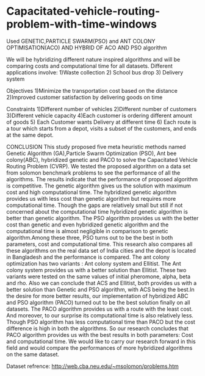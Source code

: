 # Capacitated-vehicle-routing-problem-with-time-windows
Used GENETIC,PARTICLE SWARM(PSO) and ANT COLONY OPTIMISATION(ACO) AND HYBRID OF ACO AND PSO algorithm

We will be hybridizing different nature inspired algorithms and will be comparing costs and computational time for all datasets. 
Different applications involve: 
1)Waste collection 
2) School bus drop 
3) Delivery system 

Objectives 
1)Minimize the transportation cost based on the distance 
2)Improved customer satisfaction by delivering goods on time 

Constraints 
1)Different number of vehicles 
2)Different number of customers 
3)Different vehicle capacity 
4)Each customer is ordering different amount of goods 
5) Each Customer wants Delivery at different time 
6) Each route is a tour which starts from a depot, visits a subset of the customers, and ends at the same depot. 

CONCLUSION
This study proposed five meta heuristic methods named Genetic Algorithm (GA),Particle Swarm Optimization (PSO), Ant bee colony(ABC), hybridized genetic and PACO to solve the Capacitated Vehicle Routing Problem (CVRP). We tested the proposed algorithm on a data set from solomon benchmark problems to see the performance of all the algorithms. The results indicate that the performance of proposed algorithm is competitive. The genetic algorithm gives us the solution with maximum cost and high computational time. The hybridized genetic algorithm provides us with less cost than genetic algorithm but requires more computational time. Though the gaps are relatively small but still if not concerned about the computational time hybridized genetic algorithm is better than genetic algorithm. The PSO algorithm provides us with the better cost than genetic and even hybridized genetic algorithm and the computational time is almost negligible in comparison to genetic algorithm.Among these three, PSO turns out to be the best in both parameters, cost and computational time. 
This research also compares all these algorithms on the real data set of India cities and the depot is located in Bangladesh and the performance is compared. The ant colony optimization has two variants : Ant colony system and Ellitist. 
The Ant colony system provides us with a better solution than Ellitist. These two variants were tested on the same values of initial pheromone, alpha, beta and rho. Also we can conclude that ACS and Ellitist, both provides us with a better solution than Genetic and PSO algorithm, with ACS being the best.In the desire for more better results, our implementation of hybridized ABC and PSO algorithm (PACO) turned out to be the best solution finally on all datasets. The PACO algorithm provides us with a route with the least cost. And moreover, to our surprise its computational time is also relatively less. Though PSO algorithm has less computational time than PACO but the cost difference is high in both the algorithms. 
So our research concludes that PACO algorithm provides us with the best results in both parameters: Cost and computational time. 
We would like to carry our research forward in this field and would compare the performances of more hybridized algorithms on the same dataset. 

Dataset refrence:
http://web.cba.neu.edu/~msolomon/problems.htm




